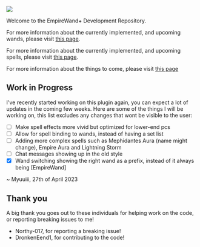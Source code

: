 ![](https://minio.myuuiii.com/myuuiii/GitHub/EmpireWandPlus/EmpireWandPlus-BannerHeader_0002.png)

Welcome to the EmpireWand+ Development Repository. 

For more information about the currently implemented, and upcoming wands, please visit [this page](./doc/Wands.md).

For more information about the currently implemented, and upcoming spells, please visit [this page](./doc/Spells.md). 

For more information about the things to come, please visit [this page](./doc/Roadmap.md)

## Work in Progress

I've recently started working on this plugin again, you can expect a lot of updates in the coming few weeks. Here are some of the things I will be working on, this list excludes any changes that wont be visible to the user:

- [ ] Make spell effects more vivid but optimized for lower-end pcs
- [ ] Allow for spell binding to wands, instead of having a set list
- [ ] Adding more complex spells such as Mephidantes Aura (name might change), Empire Aura and Lightning Storm
- [ ] Chat messages showing up in the old style
- [x] Wand switching showing the right wand as a prefix, instead of it always being [EmpireWand]

~ Myuuiii, 27th of April 2023

## Thank you

A big thank you goes out to these individuals for helping work on the code, or reporting breaking issues to me!

- Northy-017, for reporting a breaking issue!
- DronkenEend1, for contributing to the code!
